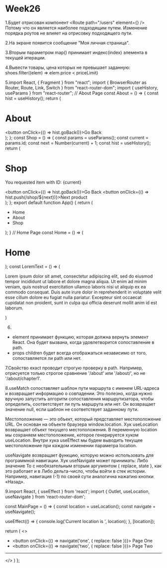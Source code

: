 # Week26
1.Будет отрисован компонент <Route path="/users" element={<Users />} />
Потому что он является наиболее подходящим путем. Изменение порядка роутов не влияет на отрисовку подходящего пути.

2.На экране появится сообщение "Моя личная страница".

3.Вторым параметром map() принимает индекс(index) элемента в текущей итерации.

4.Вывести товары, цена которых не превышает заданную:
shoes.filter((elem) => elem.price < priceLimit)

5.import React, { Fragment } from "react";
import { BrowserRouter as Router, Route, Link, Switch } from "react-router-dom";
import { useHistory, useParams } from "react-router";
// About Page
const About = () => {
  const hist = useHistory();
  return (
    <div>
      <h1>About</h1>
      <button onClick={() => hist.goBack()}>Go Back</button>
      <LoremText />
    </div>
  );
};
const Shop = () => {
  const params = useParams();
  const current = params.id;
  const next = Number(current) + 1;
  const hist = useHistory();
  return (
    <div>
      <h1>Shop</h1>
      <p>You requested item with ID: {current}</p>
      <button onClick={() => hist.goBack()}>Go Back</button>
      <button onClick={() => hist.push(/shop/${next})}>Next product</button>
    </div>
  );
};
export default function App() {
  return (
    <Router>
      <main>
        <nav>
          <ul>
            <li><Link to="/">Home</Link></li>
            <li><Link to="/about">About</Link></li>
            <li><Link to="/shop/1">Shop</Link></li>
          </ul>
        </nav>
        <Switch>
          <Route exact path="/">
            <Home />
          </Route>
          <Route path="/about">
            <About />
          </Route>
          <Route path="/shop/:id">
            <Shop />
          </Route>
        </Switch>
      </main>
    </Router>
  );
}
// Home Page
const Home = () => (
  <Fragment>
    <h1>Home</h1>
    <LoremText />
  </Fragment>
);
const LoremText = () => (
  <p>
    Lorem ipsum dolor sit amet, consectetur adipiscing elit, sed do eiusmod tempor incididunt ut labore et dolore magna aliqua. Ut enim ad minim veniam, quis nostrud exercitation ullamco laboris nisi ut aliquip ex ea commodo consequat. Duis aute irure dolor in reprehenderit in voluptate velit esse cillum dolore eu fugiat nulla pariatur. Excepteur sint occaecat cupidatat non proident, sunt in culpa qui officia deserunt mollit anim id est laborum.
  </p>
)

6.
- element принимает функцию, которая должна вернуть элемент React. Она будет вызвана, когда удовлетворится сопоставление в path.
- props children будет всегда отображаться независимо от того, сопоставляется ли path или нет.

7.Свойство exact проводит строгую проверку в path. Например, отрисуется только строгое сравнение '/about' или '/about/', но не '/about/chapter1'.

8.useMatch сопоставляет шаблон пути маршрута с именем URL-адреса и возвращает информацию о совпадении. Это полезно, когда нужно вручную запустить алгоритм сопоставления маршрутизатора, чтобы определить, соответствует ли путь маршрута или нет. Он возвращает значение null, если шаблон не соответствует заданному пути.

Местоположение — это объект, который представляет местоположение URL. Он основан на объекте браузера window.location. Хук useLocation возвращает объект текущего местоположения. В переменную location мы сохраняем местоположение, которое генерируется хуком useLocation. Внутри хука useEffect мы будем выводить текущее местоположение при каждом изменении параметра location.

useNavigate возвращает функцию, которую можно использовать для программной навигации.
Хук useNavigate может принимать:
Либо значение To с необязательным вторым аргументом { replace, state }, как это работает и в <Link to>
Либо дельта-число, чтобы войти в стек истории. Например, навигация (-1) по своей сути аналогична нажатию кнопки «Назад».

9.import React, { useEffect } from 'react';
import { Outlet, useLocation, useNavigate } from 'react-router-dom';

const MainPage = () => {
  const location = useLocation();
  const navigate = useNavigate();

  useEffect(() => {
    console.log('Current location is ', location);
  }, [location]);

  return (
    <>
      <nav>
        <ul>
          <li>
            <button onClick={() => navigate('one', { replace: false })}>
              Page One
            </button>
          </li>
          <li>
            <button onClick={() => navigate('two', { replace: false })}>
              Page Two
            </button>
          </li>
        </ul>
      </nav>
      <hr />
      <Outlet />
    </>
  )
};